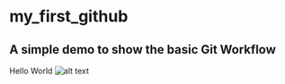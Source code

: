 # my_first_github
A simple demo to show the basic Git Workflow
---------------------------------------------
Hello World
![alt text](https://www.nissan-global.com/EN/HERITAGE/img/modelDetail/068/image01.jpg)
